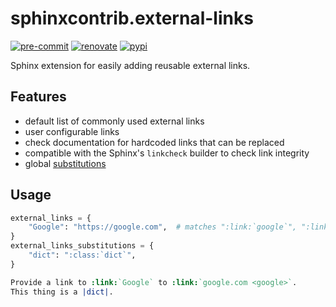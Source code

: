 # sphinxcontrib.external-links

[![pre-commit](https://img.shields.io/badge/pre--commit-enabled-brightgreen?logo=pre-commit)](https://github.com/pre-commit/pre-commit)
[![renovate](https://img.shields.io/badge/enabled-brightgreen?logo=renovatebot&logoColor=%2373afae&label=renovate)](https://developer.mend.io/github/finleyfamily/sphinxcontrib.external-links)
[![pypi](https://img.shields.io/pypi/v/sphinxcontrib.external-links?style=flat)](https://pypi.org/project/sphinxcontrib.external-links/)

Sphinx extension for easily adding reusable external links.

## Features

- default list of commonly used external links
- user configurable links
- check documentation for hardcoded links that can be replaced
- compatible with the Sphinx's `linkcheck` builder to check link integrity
- global [substitutions](https://www.sphinx-doc.org/en/master/usage/restructuredtext/basics.html#substitutions)

## Usage

```python
external_links = {
    "Google": "https://google.com",  # matches ":link:`google`", ":link:`Google`", etc
}
external_links_substitutions = {
    "dict": ":class:`dict`",
}
```

```rst
Provide a link to :link:`Google` to :link:`google.com <google>`.
This thing is a |dict|.
```
